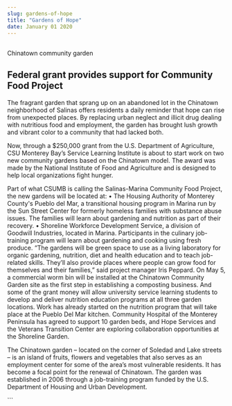 ```yaml
---
slug: gardens-of-hope
title: "Gardens of Hope"
date: January 01 2020
---
```


 
<h2></h2>
<p>Chinatown community garden</p>
<h2>Federal grant provides support for Community Food Project</h2>
<p>
  The fragrant garden that sprang up on an abandoned lot in the Chinatown
  neighborhood of Salinas offers residents a daily reminder that hope can rise
  from unexpected places. By replacing urban neglect and illicit drug dealing
  with nutritious food and employment, the garden has brought lush growth and
  vibrant color to a community that had lacked both.
</p>
<p>
  Now, through a $250,000 grant from the U.S. Department of Agriculture, CSU
  Monterey Bay’s Service Learning Institute is about to start work on two new
  community gardens based on the Chinatown model. The award was made by the
  National Institute of Food and Agriculture and is designed to help local
  organizations fight hunger.
</p>
<p>
  Part of what CSUMB is calling the Salinas-Marina Community Food Project, the
  new gardens will be located at: • The Housing Authority of Monterey County's
  Pueblo del Mar, a transitional housing program in Marina run by the Sun Street
  Center for formerly homeless families with substance abuse issues. The
  families will learn about gardening and nutrition as part of their recovery. •
  Shoreline Workforce Development Service, a division of Goodwill Industries,
  located in Marina. Participants in the culinary job-training program will
  learn about gardening and cooking using fresh produce. “The gardens will be
  green space to use as a living laboratory for organic gardening, nutrition,
  diet and health education and to teach job-related skills. They’ll also
  provide places where people can grow food for themselves and their families,”
  said project manager Iris Peppard. On May 5, a commercial worm bin will be
  installed at the Chinatown Community Garden site as the first step in
  establishing a composting business. And some of the grant money will allow
  university service learning students to develop and deliver nutrition
  education programs at all three garden locations. Work has already started on
  the nutrition program that will take place at the Pueblo Del Mar kitchen.
  Community Hospital of the Monterey Peninsula has agreed to support 10 garden
  beds, and Hope Services and the Veterans Transition Center are exploring
  collaboration opportunities at the Shoreline Garden.
</p>
<p>
  The Chinatown garden – located on the corner of Soledad and Lake streets – is
  an island of fruits, flowers and vegetables that also serves as an employment
  center for some of the area’s most vulnerable residents. It has become a focal
  point for the renewal of Chinatown. The garden was established in 2006 through
  a job-training program funded by the U.S. Department of Housing and Urban
  Development.
</p>
```
